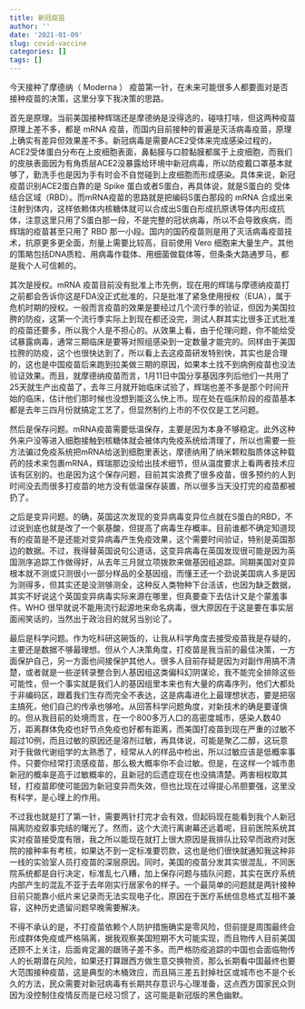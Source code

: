 ```yaml
---
title: 新冠疫苗
author: ''
date: '2021-01-09'
slug: covid-vaccine
categories: []
tags: []
---
```


今天接种了摩德纳（ Moderna ） 疫苗第一针，在未来可能很多人都要面对是否接种疫苗的决策，这里分享下我决策的思路。

首先是原理。当前美国接种辉瑞还是摩德纳是没得选的，碰啥打啥，但这两种疫苗原理上差不多，都是 mRNA 疫苗，而国内目前接种的普遍是灭活病毒疫苗，原理上确实有差异但效果差不多。新冠病毒是需要ACE2受体来完成感染过程的，ACE2受体蛋白分布在上皮细胞表面，鼻黏膜与口腔黏膜都属于上皮细胞，而我们的皮肤表面因为有角质层ACE2没暴露给环境中新冠病毒，所以防疫戴口罩基本就够了，勤洗手也是因为手有时会不自觉碰到上皮细胞而形成感染。具体来说，新冠疫苗识别ACE2蛋白靠的是 Spike 蛋白或者S蛋白，再具体说，就是S蛋白的 受体结合区域（RBD）。而mRNA疫苗的思路就是把编码S蛋白那段的 mRNA 合成出来注射到体内，这样依赖体内核糖体就可以合成出S蛋白形成抗原诱导体内形成抗体，注意这里只用了S蛋白那一段，不是完整的冠状病毒，所以不会导致疾病，而辉瑞的疫苗甚至只用了 RBD 那一小段。国内的国药疫苗则是用了灭活病毒疫苗技术，抗原更多更全面，剂量上需要比较高，目前使用 Vero 细胞来大量生产。其他的策略包括DNA质粒、用病毒作载体、用细菌做载体等，但条条大路通罗马，都是我个人可信赖的。

其次是授权。mRNA 疫苗目前没有批准上市先例，现在用的辉瑞与摩德纳疫苗打之前都会告诉你这是FDA没正式批准的，只是批准了紧急使用授权（EUA），属于危机时期的授权。一般而言疫苗的效果是要经过几个流行季的验证，但因为美国拉胯的防疫，这第一个流行季实际上到现在都还没完，测试人群其实比很多正式批准的疫苗还要多，所以我个人是不担心的。从效果上看，由于伦理问题，你不能给受试暴露病毒，通常三期临床是要等对照组感染到一定数量才能完的。同样由于美国拉胯的防疫，这个也很快达到了，所以看上去这疫苗研发特别快，其实也是合理的，这也是中国疫苗后来跑到拉美做三期的原因，如果本土找不到病例疫苗也没法验证效果。而且，就摩德纳疫苗而言，1月11日中国分享基因序列后他们一共用了25天就生产出疫苗了，去年三月就开始临床试验了，辉瑞也差不多是那个时间开始的临床，估计他们那时候也没想到能这么快上市。现在处在临床阶段的疫苗基本都是去年三四月份就搞定工艺了，但显然制约上市的不仅仅是工艺问题。

然后是保存问题。mRNA疫苗需要低温保存，主要是因为本身不够稳定。此外这种外来户没等进入细胞接触到核糖体就会被体内免疫系统给清理了，所以也需要一些方法骗过免疫系统把mRNA给送到细胞里表达，摩德纳用了纳米颗粒脂质体这种载药的技术来包裹mRNA，辉瑞那边没给出技术细节，但从温度要求上看两者技术应该有区别的。也是因为这个保存问题，目前其实浪费了很多疫苗，很多预约的人到时间没去而很多打疫苗的地方没有低温保存装置，所以很多当天没打完的疫苗都被扔了。

之后是变异问题。的确，英国这次发现的变异病毒变异位点就在S蛋白的RBD，不过说到底也就是改了一个氨基酸，但提高了病毒生存概率。目前谁都不确定知道现有的疫苗是不是还能对变异病毒产生免疫效果，这个需要时间验证，特别是英国那边的数据。不过，我得替英国说句公道话，这变异病毒在英国发现很可能是因为英国测序追踪工作做得好，从去年三月就立项拨款来做基因组追踪。同期美国对变异根本就不测或只测很小一部分样品的全基因组，而懂王还一个劲说美国病人多是因为测得多，但其实还是没测够测全，这种反人类物种下台活该，也因为缺乏数据，其实不好说这个英国变异病毒实际来源在哪里，但真要查下去估计又是个蒙羞事件。WHO 很早就说不能用流行起源地来命名病毒，很大原因在于这是要在事实层面闹笑话的，当然出于政治目的就另当别论了。

最后是科学问题。作为吃科研这碗饭的，让我从科学角度去接受疫苗我是存疑的，主要还是数据不够最理想。但从个人决策角度，打疫苗是我当前的最佳决策，一方面保护自己，另一方面也间接保护其他人。很多人目前存疑是因为对副作用搞不清楚，或者就是一些逆转录整合到人基因组这类偏科幻阴谋论，我不能完全排除这些可能性，但一个事实就是我们人的基因组里本来也有大量的病毒序列，他们大都处于非编码区，跟着我们生存而完全不表达，这是病毒进化上最理想状态，要是把宿主搞死，他们自己的传承也够呛。从回答科学问题角度，对新技术的确是要谨慎的。但从我目前的处境而言，在一个800多万人口的高密度城市，感染人数40万，距离群体免疫也好节点免疫也好都有距离，而美国打疫苗到现在严重的过敏不超过10例，而且过敏的原因还是溶剂过敏，再具体说，可能是聚乙二醇，这玩意对于我做代谢组学的太熟悉了，经常从人的样品中检出，所以过敏应该是低概率事件。只要你经常打流感疫苗，那么极大概率你不会过敏。但是，在这样一个城市患新冠的概率是高于过敏概率的，且新冠的后遗症现在也没搞清楚。两害相权取其轻，打疫苗即使可能因为新冠变异而失效，但也比现在过得提心吊胆要强，这里没有科学，是心理上的作用。

不过我也就是打了第一针，需要两针打完才会有效，但起码现在能看到我个人新冠隔离防疫叙事完结的曙光了。然而，这个大流行离谢幕还远着呢，目前医院系统其实对疫苗接受度有限，我之所以能现在就打上很大原因是我排队比较早而政府对医院的接种率有考核，如果达不到一定标准要罚款，这也是他们很快就通知我这种非一线的实验室人员打疫苗的深层原因。同时，美国的疫苗分发其实很混乱，不同医院系统都是自行决定，标准乱七八糟，加上保存问题与插队问题，其实在医疗系统内部产生的混乱不亚于去年刚实行居家令的样子。一个最简单的问题就是两针接种目前只能靠小纸片来记录而无法实现电子化，原因在于医疗系统信息格式互相不兼容，这种历史遗留问题早晚需要解决。

不得不承认的是，不打疫苗依赖个人防护措施确实是零风险，但前提是周围最终会形成群体免疫或严格隔离，据我观察美国短期不大可能实现，而且物传人目前美国还顾不上关注，后面肯定漏的跟筛子差不多。而严格防疫追踪的中国也会面临物传人的长期潜在风险，如果还打算跟西方做生意交换物资，那么长期看中国最终也要大范围接种疫苗，这是典型的木桶效应，而且隔三差五封掉社区或城市也不是个长久的方法，民众需要对新冠病毒有长期共存意识与心理准备，这点西方国家民众则因为没控制住疫情反而是已经习惯了，这可能是新冠版的黑色幽默。

